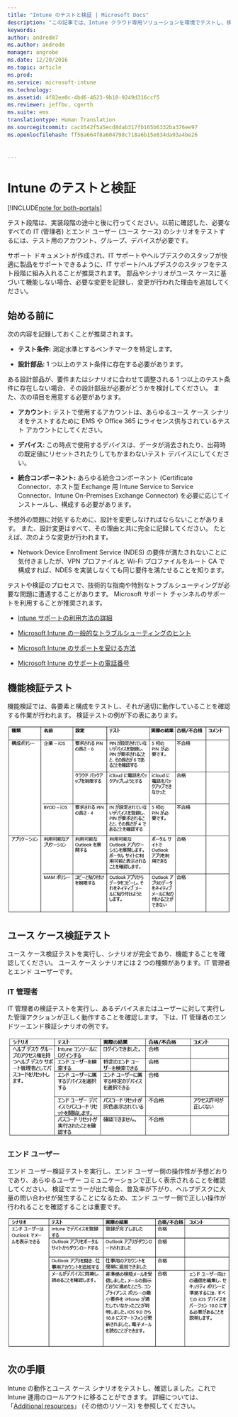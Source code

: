 ```yaml
---
title: "Intune のテストと検証 | Microsoft Docs"
description: "この記事では、Intune クラウド専用ソリューションを環境でテストし、検証するときに考慮するべき事項について詳しく説明します。"
keywords: 
author: andredm7
ms.author: andredm
manager: angrobe
ms.date: 12/20/2016
ms.topic: article
ms.prod: 
ms.service: microsoft-intune
ms.technology: 
ms.assetid: 4f82ee0c-4bd6-4623-9b10-9249d316ccf5
ms.reviewer: jeffbu, cgerth
ms.suite: ems
translationtype: Human Translation
ms.sourcegitcommit: cacb542f5a5ecd8dab317fb165b6332ba376ee97
ms.openlocfilehash: ff56a664f8a604798c718a6b15e834da93a4be26


---
```


# <a name="intune-testing-and-validation"></a>Intune のテストと検証

[!INCLUDE[note for both-portals](../includes/note-for-both-portals.md)]

テスト段階は、実装段階の途中と後に行ってください。以前に確認した、必要なすべての IT (管理者) とエンド ユーザー (ユース ケース) のシナリオをテストするには、テスト用のアカウント、グループ、デバイスが必要です。

サポート ドキュメントが作成され、IT サポートやヘルプデスクのスタッフが快適に製品をサポートできるように、IT サポート/ヘルプデスクのスタッフをテスト段階に組み入れることが推奨されます。 部品やシナリオがユース ケースに基づいて機能しない場合、必要な変更を記録し、変更が行われた理由を追加してください。

## <a name="before-you-begin"></a>始める前に

次の内容を記録しておくことが推奨されます。

-   **テスト条件:** 測定水準とするベンチマークを特定します。

-   **設計部品:** 1 つ以上のテスト条件に存在する必要があります。

ある設計部品が、要件またはシナリオに合わせて調整される 1 つ以上のテスト条件に存在しない場合、その設計部品が必要がどうかを検討してください。 また、次の項目を用意する必要があります。

-   **アカウント:** テストで使用するアカウントは、あらゆるユース ケース シナリオをテストするために EMS や Office 365 にライセンス供与されているテスト アカウントにしてください。

-   **デバイス:** この時点で使用するデバイスは、データが消去されたり、出荷時の既定値にリセットされたりしてもかまわないテスト デバイスにしてください。

-   **統合コンポーネント:** あらゆる統合コンポーネント (Certificate Connector、ホスト型 Exchange 用 Intune Service to Service Connector、Intune On-Premises Exchange Connector) を必要に応じてインストールし、構成する必要があります。

予想外の問題に対処するために、設計を変更しなければならないことがあります。 また、設計変更はすべて、その理由と共に完全に記録してください。 たとえば、次のような変更が行われます。

-   Network Device Enrollment Service (NDES) の要件が満たされないことに気付きましたが、VPN プロファイルと Wi-Fi プロファイルをルート CA で構成すれば、NDES を実装しなくても同じ要件を満たせることを知ります。

テストや検証のプロセスで、技術的な指南や特別なトラブルシューティングが必要な問題に遭遇することがあります。 Microsoft サポート チャンネルのサポートを利用することが推奨されます。

-   [Intune サポートの利用方法の詳細](https://docs.microsoft.com/intune/troubleshoot/how-to-get-support-for-microsoft-intune)

-   [Microsoft Intune の一般的なトラブルシューティングのヒント](https://docs.microsoft.com/intune/troubleshoot/general-troubleshooting-tips-for-microsoft-intune)

-   [Microsoft Intune のサポートを受ける方法](https://docs.microsoft.com/intune/troubleshoot/how-to-get-support-for-microsoft-intune)

-   [Microsoft Intune のサポートの電話番号](https://docs.microsoft.com/intune/troubleshoot/contact-assisted-phone-support-for-microsoft-intune)

## <a name="functional-validation-testing"></a>機能検証テスト

機能検証では、各要素と構成をテストし、それが適切に動作していることを確認する作業が行われます。 検証テストの例が下の表にあります。

![セクション 9 表 1](../media/section-9-image-1-table.PNG)

## <a name="use-case-validation-testing"></a>ユース ケース検証テスト

ユース ケース検証テストを実行し、シナリオが完全であり、機能することを確認してください。 ユース ケース シナリオには 2 つの種類があります。IT 管理者とエンド ユーザーです。

### <a name="it-admin"></a>IT 管理者

IT 管理者の検証テストを実行し、あるデバイスまたはユーザーに対して実行した管理アクションが正しく動作することを確認します。 下は、IT 管理者のエンドツーエンド検証シナリオの例です。

![セクション 9 表 2](../media/section-9-image-2-table.PNG)

### <a name="end-user"></a>エンド ユーザー

エンド ユーザー検証テストを実行し、エンド ユーザー側の操作性が予想どおりであり、あらゆるユーザー コミュニケーションで正しく表示されることを確認してください。 検証でエラーが出た場合、普及率が下がり、ヘルプデスクに大量の問い合わせが発生することになるため、エンド ユーザー側で正しい操作が行われることを確認することは重要です。

![セクション 9 表 3](../media/section-9-image-3-table.PNG)

## <a name="next-steps"></a>次の手順

Intune の動作とユース ケース シナリオをテストし、確認しました。これで Intune 運用のロールアウトに移ることができます。 詳細については、「[Additional resources](additional-resources.md)」 (その他のリソース) を参照してください。



<!--HONumber=Dec16_HO5-->


